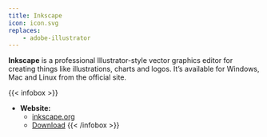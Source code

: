 ```yaml
---
title: Inkscape
icon: icon.svg
replaces:
    - adobe-illustrator
---
```


**Inkscape** is a professional Illustrator-style vector graphics editor for creating things like illustrations, charts and logos. It’s available for Windows, Mac and Linux from the official site.

{{< infobox >}}
- **Website:**
    - [inkscape.org](https://inkscape.org/)
    - [Download](https://inkscape.org/release)
{{< /infobox >}}
